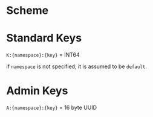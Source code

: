 # Scheme

# Standard Keys
`K:{namespace}:{key}` = INT64

if `namespace` is not specified, it is assumed to be `default`. 

# Admin Keys

`A:{namespace}:{key}` = 16 byte UUID

